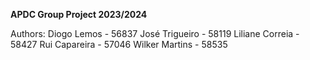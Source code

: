 **APDC Group Project 2023/2024**

Authors:
Diogo Lemos - 56837 
José Trigueiro - 58119 
Liliane Correia - 58427 
Rui Capareira - 57046
Wilker Martins - 58535
